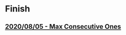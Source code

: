 # Finish
## [2020/08/05 - Max Consecutive Ones](https://github.com/marshal604/leetcode/tree/master/Explore-Array101/Max%20Consecutive%20Ones)